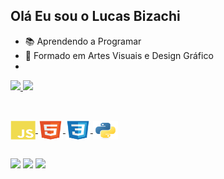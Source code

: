 ## Olá Eu sou o Lucas Bizachi

- 📚  Aprendendo a Programar
- 🎨  Formado em Artes Visuais e Design Gráfico
- 

<div align="lefth">
  <a href="https://github.com/lucasbizachi">
  <img height="140em" src="https://github-readme-stats.vercel.app/api?username=lucasbizachi&show_icons=true&theme=dracula&include_all_commits=true&count_private=true"/>
  <img height="140em" src="https://github-readme-stats.vercel.app/api/top-langs/?username=lucasbizachi&layout=compact&langs_count=7&theme=dracula"/>
</div>
  
  ##
  </div>
<div style="display: inline_block"><br>
  <img align="center" alt="Rafa-Js" height="30" width="40" src="https://raw.githubusercontent.com/devicons/devicon/master/icons/javascript/javascript-plain.svg">
  <img align="center" alt="Rafa-HTML" height="30" width="40" src="https://raw.githubusercontent.com/devicons/devicon/master/icons/html5/html5-original.svg">
  <img align="center" alt="Rafa-CSS" height="30" width="40" src="https://raw.githubusercontent.com/devicons/devicon/master/icons/css3/css3-original.svg">
  <img align="center" alt="Rafa-Python" height="30" width="40" src="https://raw.githubusercontent.com/devicons/devicon/master/icons/python/python-original.svg">
  
</div>
  
##
  <div>
    <a href="https://www.linkedin.com/in/lucasbizachi-45875016a" target="_blank"><img src="https://img.shields.io/badge/-LinkedIn-%230077B5?style=for-the-badge&logo=linkedin&logoColor=white" target="_blank"></a>
     <a href="https://instagram.com/lucasbizachi" target="_blank"><img src="https://img.shields.io/badge/-Instagram-003545?style=for-the-badge&logo=instagram&logoColor=white" target="_blank"></a>
   <a href="https://gmail.com/lucasbizachi" target="_blank"><img src="https://img.shields.io/badge/-gmail-%23E4405F?style=for-the-badge&logo=gmail&logoColor=white" target="_blank"></a>
  </div>
